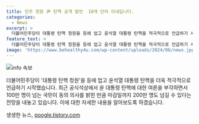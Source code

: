 ```yaml
---
title: 민주 청원 尹 탄핵 공개 발언  10개 단어 이내입니다.
categories:
  - News
excerpt: >
  더불어민주당이 대통령 탄핵 청원을 등에 업고 윤석열 대통령 탄핵을 적극적으로 언급하기 시작함. 청원 동의자 100만명 돌파로 더욱 공세를 강화하며 200만 명 달성 가능성도 언급. 윤 대통령의 탄핵에 대한 여론이 높아지고 있는 가운데, 민주당은 윤 대통령을 향한 비판을 강화하면서도 탄핵 추진의 거리를 유지하고 있음. 내부에서는 윤 대통령 탄핵을 대비한 움직임도 포착되는 가운데, 윤 대통령의 수사외압 의혹과 방송장악 의혹을 겨냥해 공세를 펼 것으로 보임.
feature_text: >
  더불어민주당이 대통령 탄핵 청원을 등에 업고 윤석열 대통령 탄핵을 적극적으로 언급하기 시작함. 청원 동의자 100만명 돌파로 더욱 공세를 강화하며 200만 명 달성 가능성도 언급. 윤 대통령의 탄핵에 대한 여론이 높아지고 있는 가운데, 민주당은 윤 대통령을 향한 비판을 강화하면서도 탄핵 추진의 거리를 유지하고 있음. 내부에서는 윤 대통령 탄핵을 대비한 움직임도 포착되는 가운데, 윤 대통령의 수사외압 의혹과 방송장악 의혹을 겨냥해 공세를 펼 것으로 보임.
image: 'https://www.behealthy4u.com/wp-content/uploads/2024/06/news.jpg'
---
```


<p><img src="https://www.behealthy4u.com/wp-content/uploads/2024/06/news.jpg" alt="info 속보" /></p>

<p>더불어민주당이 '대통령 탄핵 청원'을 등에 업고 윤석열 대통령 탄핵을 더욱 적극적으로 언급하기 시작했습니다. 최근 공식석상에서 윤 대통령 탄핵에 대한 여론을 부각하면서 100만 명이 넘는 국민이 동의 의사를 밝힌 만큼 마감일까지 200만 명도 넘길 수 있다는 전망을 내놓고 있습니다. 이에 대한 자세한 내용을 알아보도록 하겠습니다.</p>
생생한 뉴스, <a href="https://qoogle.tistory.com" rel="dofollow">qoogle.tistory.com</a>



